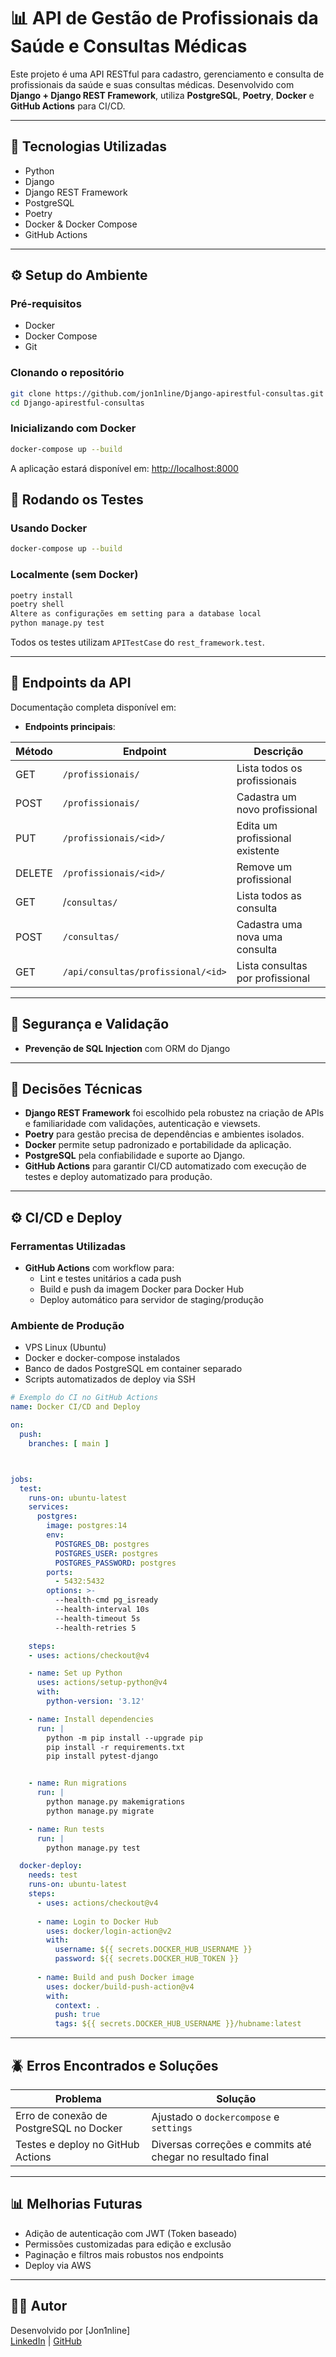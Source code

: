 # 📊 API de Gestão de Profissionais da Saúde e Consultas Médicas

Este projeto é uma API RESTful para cadastro, gerenciamento e consulta de profissionais da saúde e suas consultas médicas. Desenvolvido com **Django + Django REST Framework**, utiliza **PostgreSQL**, **Poetry**, **Docker** e **GitHub Actions** para CI/CD.

---

## 🧰 Tecnologias Utilizadas

- Python 
- Django 
- Django REST Framework
- PostgreSQL
- Poetry
- Docker & Docker Compose
- GitHub Actions

---

## ⚙️ Setup do Ambiente

### Pré-requisitos

- Docker
- Docker Compose
- Git

### Clonando o repositório

```bash
git clone https://github.com/jon1nline/Django-apirestful-consultas.git
cd Django-apirestful-consultas
```

### Inicializando com Docker

```bash
docker-compose up --build
```

A aplicação estará disponível em: [http://localhost:8000](http://localhost:8000)


## 🧪 Rodando os Testes

### Usando Docker

```bash
docker-compose up --build
```

### Localmente (sem Docker)

```bash
poetry install
poetry shell
Altere as configurações em setting para a database local
python manage.py test
```

Todos os testes utilizam `APITestCase` do `rest_framework.test`.

---

## 🚀 Endpoints da API

Documentação completa disponível em:

- **Endpoints principais**:

| Método | Endpoint                            | Descrição                        |
| ------ | ------------------------------------| -------------------------------- |
| GET    | `/profissionais/`                   | Lista todos os profissionais     |
| POST   | `/profissionais/`                   | Cadastra um novo profissional    |
| PUT    | `/profissionais/<id>/`              | Edita um profissional existente  |
| DELETE | `/profissionais/<id>/`              | Remove um profissional           |
| GET    | /`consultas/`                       | Lista todos as consulta          |
| POST   | `/consultas/`                       | Cadastra uma nova uma consulta   |
| GET    | `/api/consultas/profissional/<id>`  | Lista consultas por profissional |

---

## 🔐 Segurança e Validação

- **Prevenção de SQL Injection** com ORM do Django

---

## 🧠 Decisões Técnicas

- **Django REST Framework** foi escolhido pela robustez na criação de APIs e familiaridade com validações, autenticação e viewsets.
- **Poetry** para gestão precisa de dependências e ambientes isolados.
- **Docker** permite setup padronizado e portabilidade da aplicação.
- **PostgreSQL** pela confiabilidade e suporte ao Django.
- **GitHub Actions** para garantir CI/CD automatizado com execução de testes e deploy automatizado para produção.

---

## ⚙️ CI/CD e Deploy

### Ferramentas Utilizadas

- **GitHub Actions** com workflow para:
  - Lint e testes unitários a cada push
  - Build e push da imagem Docker para Docker Hub
  - Deploy automático para servidor de staging/produção

### Ambiente de Produção

- VPS Linux (Ubuntu)
- Docker e docker-compose instalados
- Banco de dados PostgreSQL em container separado
- Scripts automatizados de deploy via SSH

```yaml
# Exemplo do CI no GitHub Actions
name: Docker CI/CD and Deploy

on:
  push:
    branches: [ main ]



jobs:
  test:
    runs-on: ubuntu-latest
    services:
      postgres:
        image: postgres:14
        env:
          POSTGRES_DB: postgres
          POSTGRES_USER: postgres
          POSTGRES_PASSWORD: postgres
        ports:
          - 5432:5432
        options: >-
          --health-cmd pg_isready
          --health-interval 10s
          --health-timeout 5s
          --health-retries 5

    steps:
    - uses: actions/checkout@v4

    - name: Set up Python
      uses: actions/setup-python@v4
      with:
        python-version: '3.12'

    - name: Install dependencies
      run: |
        python -m pip install --upgrade pip
        pip install -r requirements.txt
        pip install pytest-django


    - name: Run migrations
      run: |
        python manage.py makemigrations
        python manage.py migrate

    - name: Run tests
      run: |
        python manage.py test

  docker-deploy:
    needs: test
    runs-on: ubuntu-latest
    steps:
      - uses: actions/checkout@v4
      
      - name: Login to Docker Hub
        uses: docker/login-action@v2
        with:
          username: ${{ secrets.DOCKER_HUB_USERNAME }}
          password: ${{ secrets.DOCKER_HUB_TOKEN }}
      
      - name: Build and push Docker image
        uses: docker/build-push-action@v4
        with:
          context: .
          push: true
          tags: ${{ secrets.DOCKER_HUB_USERNAME }}/hubname:latest
```

---

## 🪲 Erros Encontrados e Soluções

| Problema                                              | Solução                                                              |
| ----------------------------------------------------- | -------------------------------------------------------------------- |
| Erro de conexão de PostgreSQL no Docker               | Ajustado o `dockercompose` e `settings`                              |
| Testes e deploy no GitHub Actions                     | Diversas correções e commits até chegar no resultado final           |

---

## 📊 Melhorias Futuras

- Adição de autenticação com JWT (Token baseado)
- Permissões customizadas para edição e exclusão
- Paginação e filtros mais robustos nos endpoints
- Deploy via AWS

---

## 🧑‍💻 Autor

Desenvolvido por [Jon1nline]\
[LinkedIn](https://https://www.linkedin.com/in/jhonattan-gomes) | [GitHub](https://github.com/jon1nline)

